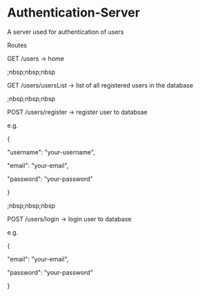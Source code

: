 # Authentication-Server
A server used for authentication of users

Routes

GET
/users -> home

;nbsp;nbsp;nbsp

GET
/users/usersList -> list of all registered users in the database

;nbsp;nbsp;nbsp

POST
/users/register -> register user to databsae

e.g.

{


  "username": "your-username",


  "email": "your-email",


  "password": "your-password"

  
}


;nbsp;nbsp;nbsp

POST
/users/login -> login user to database

e.g.

{


  "email": "your-email",


  "password": "your-password"


}
